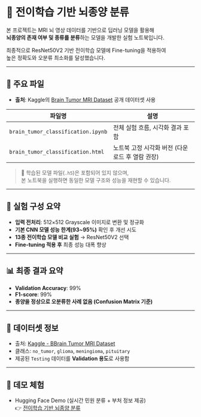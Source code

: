 # 🧠 전이학습 기반 뇌종양 분류

본 프로젝트는 MRI 뇌 영상 데이터를 기반으로 딥러닝 모델을 활용해  
**뇌종양의 존재 여부 및 종류를 분류**하는 모델을 개발한 실험 노트북입니다.

최종적으로 ResNet50V2 기반 전이학습 모델에 Fine-tuning을 적용하여  
높은 정확도와 오분류 최소화를 달성했습니다.

---

## 📁 주요 파일
- **출처**: Kaggle의 [Brain Tumor MRI Dataset](https://www.kaggle.com/datasets/masoudnickparvar/brain-tumor-mri-dataset/data) 공개 데이터셋 사용

| 파일명 | 설명 |
|--------|------|
| `brain_tumor_classification.ipynb` | 전체 실험 흐름, 시각화 결과 포함 |
| `brain_tumor_classification.html` | 노트북 고정 시각화 버전 (다운로드 후 열람 권장) |

> 📝 학습된 모델 파일(`.h5`)은 포함되어 있지 않으며,  
> 본 노트북을 실행하면 동일한 모델 구조와 성능을 재현할 수 있습니다.

---

## 🧪 실험 구성 요약

- **입력 전처리**: 512×512 Grayscale 이미지로 변환 및 정규화
- **기본 CNN 모델 성능 한계(93~95%)** 확인 후 개선 시도
- **13종 전이학습 모델 비교 실험** → ResNet50V2 선택
- **Fine-tuning 적용 후** 최종 성능 대폭 향상

---

## 📊 최종 결과 요약

- **Validation Accuracy**: 99%
- **F1-score**: 99%
- **종양을 정상으로 오분류한 사례 없음 (Confusion Matrix 기준)**

---

## 🔗 데이터셋 정보

- 출처: [Kaggle - BBrain Tumor MRI Dataset](https://www.kaggle.com/datasets/masoudnickparvar/brain-tumor-mri-dataset/data)
- 클래스: `no_tumor`, `glioma`, `meningioma`, `pituitary`
- 제공된 `Testing` 데이터를 **Validation 용도**로 사용함

---

## 🚀 데모 체험

- Hugging Face Demo (실시간 민원 분류 + 부처 정보 제공)  
  👉 [전이학습 기반 뇌종양 분류](https://huggingface.co/spaces/JohnYim0213/project-note)
